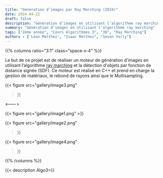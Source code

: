 ```yaml
---
title: "Génération d’images par Ray Marching (2024)"
date: 2024-04-22
draft: false
description: "Génération d’images en utilisant l’algorithme ray marching"
summary: "Génération d’images en utilisant l’algorithme ray marching"
tags: ["2ème année", "Cours Algorithmes 3", "3D", "Ray Marching"]
authors : ['Léon Metthez', "Isaac Metthez", "Sevan Yerly"]
---
```


{{% columns ratio="3:1" class="space-x-4" %}} <!-- begin columns block -->

Le but de ce projet est de réaliser un moteur de génération d’images en utilisant l’algorithme [ray marching](https://en.wikipedia.org/wiki/Ray_marching) et la détection d'objets par fonction de distance signée (SDF).
Ce moteur est réalisé en C++ et prend en charge la gestion de matériaux, le rebond de rayons ainsi que le Multisampling.

{{< figure
src="gallery/image3.png"
>}}

<---> <!-- magic separator, between columns -->

<div class="[&>figure]:my-4">
{{< figure
src="gallery/image1.png"
>}}

{{< figure
src="gallery/image2.png"
>}}

{{< figure
src="gallery/image4.png"
>}}
</div>

{{% /columns %}}

{{< description Algo3>}}
